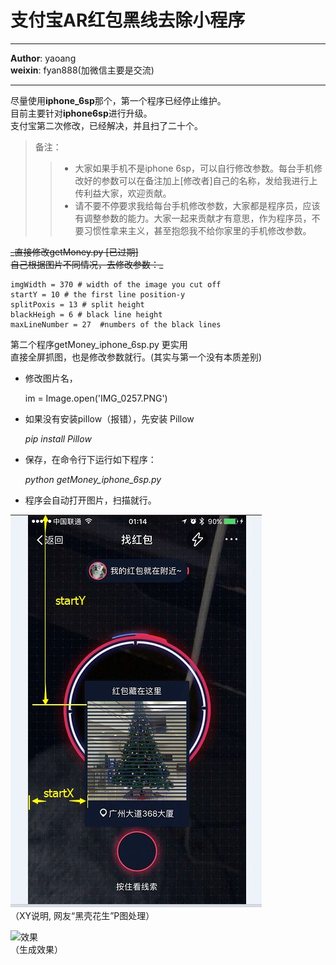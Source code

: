 # 支付宝AR红包黑线去除小程序
--------------
**Author**: yaoang  
**weixin**: fyan888(加微信主要是交流)  
*******
尽量使用**iphone_6sp**那个，第一个程序已经停止维护。  
目前主要针对**iphone6sp**进行升级。  
支付宝第二次修改，已经解决，并且扫了二十个。  

> 备注：  
>> * 大家如果手机不是iphone 6sp，可以自行修改参数。每台手机修改好的参数可以在备注加上[修改者]自己的名称，发给我进行上传利益大家，欢迎贡献。  
>> * 请不要不停要求我给每台手机修改参数，大家都是程序员，应该有调整参数的能力。大家一起来贡献才有意思，作为程序员，不要习惯性拿来主义，甚至抱怨我不给你家里的手机修改参数。  

<del>
_直接修改getMoney.py  [已过期]  <br />
自己根据图片不同情况，去修改参数：_  
</del>
    
    imgWidth = 370 # width of the image you cut off  
    startY = 10 # the first line position-y  
    splitPoxis = 13 # split height  
    blackHeigh = 6 # black line height  
    maxLineNumber = 27  #numbers of the black lines
    

第二个程序getMoney_iphone_6sp.py 更实用  
直接全屏抓图，也是修改参数就行。(其实与第一个没有本质差别)  
* 修改图片名，  

    im = Image.open('IMG_0257.PNG')  

* 如果没有安装pillow（报错），先安装 Pillow
    
	_pip install Pillow_	
	
* 保存，在命令行下运行如下程序：  

	_python getMoney\_iphone\_6sp.py_   

	
* 程序会自动打开图片，扫描就行。

![效果](src/xy.jpg)  
（XY说明, 网友“黑壳花生”P图处理）  


![效果](src/1259254829.dealed.jpg)  
（生成效果）